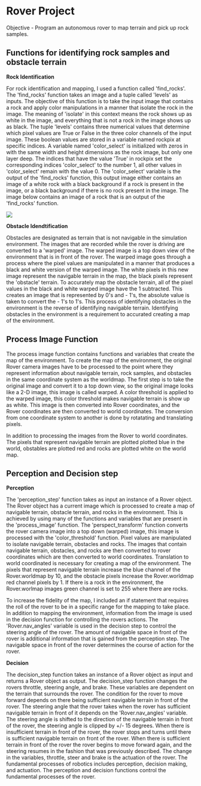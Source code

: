 # Rover Project

Objective - Program an autonomous rover to map terrain and pick up rock samples.

## Functions for identifying rock samples and obstacle terrain

**Rock Identification**

For rock identification and mapping, I used a function called 'find_rocks'. The 'find_rocks' function takes an image and a tuple called 'levels' as inputs. The objective of this function is to take the input image that contains a rock and apply color manipulations in a manner that isolate the rock in the image. The meaning of 'isolate' in this context means the rock shows up as white in the image, and everything that is not a rock in the image shows up as black. The tuple 'levels' contains three numerical values that determine which pixel values are True or False in the three color channels of the input image. These boolean values are stored in a variable named rockpix at specific indices. A variable named 'color_select' is initialized with zeros in with the same width and height dimensions as the rock image, but only one layer deep. The indices that have the value 'True' in rockpix set the corresponding indices 'color_select' to the number 1, all other values in 'color_select' remain with the value 0. The 'color_select' variable is the output of the 'find_rocks' function, this output image either contains an image of a white rock with a black background if a rock is present in the image, or a black background if there is no rock present in the image. The image below contains an image of a rock that is an output of the 'find_rocks' function.

![](IsolatedRock.png)

**Obstacle Idendtification**

Obstacles are designated as terrain that is not navigable in the simulation environment. The images that are recorded while the rover is driving are converted to a 'warped' image. The warped image is a top down view of the environment that is in front of the rover. The warped image goes through a process where the pixel values are manipulated in a manner that produces a black and white version of the warped image. The white pixels in this new image represent the navigable terrain in the map, the black pixels represent the 'obstacle' terrain. To accurately map the obstacle terrain, all of the pixel values in the black and white warped image have the 1 subtracted. This creates an image that is represented by 0's and - 1's, the absolute value is taken to convert the - 1's to 1's. This process of identifying obstacles in the environment is the reverse of identifying navigable terrain. Identifying obstacles in the environment is a requirement to accurated creating a map of the environment. 

## Process Image Function

The process image function contains functions and variables that create the map of the environment. To create the map of the environment, the original Rover camera images have to be processed to the point where they represent information about navigable terrain, rock samples, and obstacles in the same coordinate system as the worldmap. The first step is to take the original image and convert it to a top down view, so the original image looks like a 2-D image, this image is called warped. A color threshold is applied to the warped image, this color threshold makes navigable terrain is show up as white. This image is then converted into Rover coordinates, and the Rover coordinates are then converted to world coordinates. The conversion from one coordinate system to another is done by rotatating and translating pixels. 

In addition to processing the images from the Rover to world coordinates. The pixels that represent navigable terrain are plotted plotted blue in the world, obstables are plotted red and rocks are plotted white on the world map.

## Perception and Decision step

**Perception**

The 'perception_step' function takes as input an instance of a Rover object. The Rover object has a current image which is processed to create a map of navigable terrain, obstacle terrain, and rocks in the environment. This is achieved by using many of the functions and variables that are present in the 'process_image' function. The 'perspect_transform' function converts the rover camera image into a top down (warped) image, this image is processed with the 'color_threshold' function. Pixel values are manipulated to isolate navigable terrain, obstacles and rocks. The images that contain navigable terrain, obstacles, and rocks are then converted to rover coordinates which are then converted to world coordinates. Translation to world coordinated is necessary for creating a map of the environment. The pixels that represent navigable terrain increase the blue channel of the Rover.worldmap by 10, and the obstacle pixels increase the Rover.worldmap red channel pixels by 1. If there is a rock in the environment, the Rover.worlmap images green channel is set to 255 where there are rocks.

To increase the fidelity of the map, I included an if statement that requires the roll of the rover to be in a specific range for the mapping to take place. In addition to mapping the environment, information from the image is used in the decision function for controlling the rovers actions. The 'Rover.nav_angles' variable is used in the decision step to control the steering angle of the rover. The amount of navigable space in front of the rover is additional information that is gained from the perception step. The navigable space in front of the rover determines the course of action for the rover.

**Decision**

The decision_step function takes an instance of a Rover object as input and returns a Rover object as output. The decision_step function changes the rovers throttle, steering angle, and brake. These variables are dependent on the terrain that surrounds the rover. The condition for the rover to move forward depends on there being sufficient navigable terrain in front of the rover. The steering angle that the rover takes when the rover has sufficient navigable terrain in front of it depends on the 'Rover.nav_angles' variable. The steering angle is shifted to the direction of the navigable terrain in front of the rover, the steering angle is clipped by +/- 15 degrees. When there is insufficient terrain in front of the rover, the rover stops and turns until there is sufficient navigable terrain on front of the rover. When there is sufficient terrain in front of the rover the rover begins to move forward again, and the steering resumes in the fashion that was previously described. The change in the variables, throttle, steer and brake is the actuation of the rover. The fundamental processes of robotics includes perception, decision making, and actuation. The perception and decision functions control the fundamental processes of the rover.

